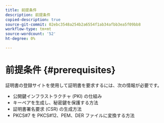 ```yaml
---
title: 前提条件
description: 前提条件
copied-description: true
source-git-commit: 02ebc3548a254b2a6554f1ab34afbb3ea5f09bb8
workflow-type: tm+mt
source-wordcount: '52'
ht-degree: 0%

---
```


# 前提条件 {#prerequisites}

証明書の登録サイトを使用して証明書を要求するには、次の情報が必要です。

* 公開鍵インフラストラクチャ (PKI) の仕組み
* キーペアを生成し、秘密鍵を保護する方法
* 証明書署名要求 (CSR) の生成方法
* PKCS#7 を PKCS#12、PEM、DER ファイルに変換する方法
